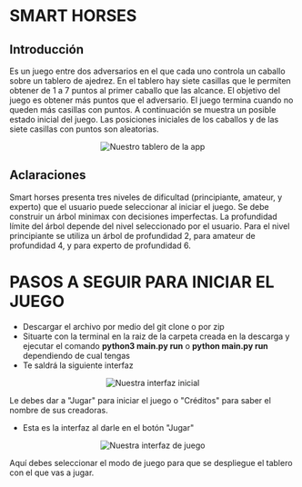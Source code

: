 # SMART HORSES 
## Introducción
Es un juego entre dos adversarios en el que cada uno controla un caballo sobre
un tablero de ajedrez. En el tablero hay siete casillas que le permiten obtener de 1 a 7 puntos
al primer caballo que las alcance. El objetivo del juego es obtener más puntos que el adversario.
El juego termina cuando no queden más casillas con puntos. A continuación se muestra un posible
estado inicial del juego. Las posiciones iniciales de los caballos y de las siete casillas con puntos
son aleatorias.

<p align="center">
  <img src="https://i.postimg.cc/63Fnh7Rz/Captura-de-pantalla-2023-06-21-14-36-34.png" alt="Nuestro tablero de la app">
</p>

## Aclaraciones
Smart horses presenta tres niveles de dificultad (principiante, amateur, y experto) que el
usuario puede seleccionar al iniciar el juego. Se debe construir un árbol minimax con decisiones
imperfectas. La profundidad límite del árbol depende del nivel seleccionado por el usuario. Para
el nivel principiante se utiliza un árbol de profundidad 2, para amateur de profundidad 4, y para
experto de profundidad 6.

# PASOS A SEGUIR PARA INICIAR EL JUEGO
- Descargar el archivo por medio del git clone o por zip
- Situarte con la terminal en la raiz de la carpeta creada en la descarga y ejecutar el comando **python3 main.py run** o **python main.py run** dependiendo de cual tengas
- Te saldrá la siguiente interfaz

<p align="center">
  <img src="https://i.postimg.cc/C5fHyCYW/Captura-de-pantalla-2023-06-21-14-49-25.png" alt="Nuestra interfaz inicial">
</p>

Le debes dar a "Jugar" para iniciar el juego o "Créditos" para saber el nombre de sus creadoras.

- Esta es la interfaz al darle en el botón "Jugar"

<p align="center">
  <img src="https://i.postimg.cc/FsCdbk4S/Captura-de-pantalla-2023-06-21-14-54-16.png" alt="Nuestra interfaz de juego">
</p>

Aquí debes seleccionar el modo de juego para que se despliegue el tablero con el que vas a jugar.
